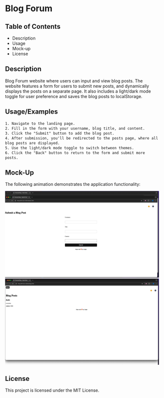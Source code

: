 # Blog Forum

## Table of Contents
* Description
* Usage
* Mock-up
* License


## Description

Blog Forum website where users can input and view blog posts. The website features a form for users to submit new posts, and dynamically displays the posts on a separate page. It also includes a light/dark mode toggle for user preference and saves the blog posts to localStorage.

## Usage/Examples

    1. Navigate to the landing page.
    2. Fill in the form with your username, blog title, and content.
    3. Click the "Submit" button to add the blog post.
    4. After submission, you'll be redirected to the posts page, where all blog posts are displayed.
    5. Use the light/dark mode toggle to switch between themes.
    6. Click the "Back" button to return to the form and submit more posts.

## Mock-Up

The following animation demonstrates the application functionality:

![A user adds a blog through a form, then the post appears on the following page.](./Assets/screenshot1.submitblog.png)
![A user adds a blog through a form, then the post appears on the following page.](./Assets/screenshot2.blogpost.png)

## License

This project is licensed under the MIT License.